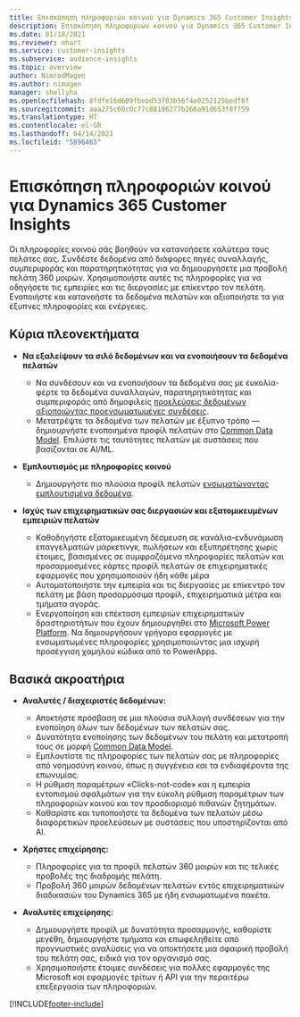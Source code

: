 ```yaml
---
title: Επισκόπηση πληροφοριών κοινού για Dynamics 365 Customer Insights
description: Επισκόπηση πληροφοριών κοινού για Dynamics 365 Customer Insights.
ms.date: 01/18/2021
ms.reviewer: mhart
ms.service: customer-insights
ms.subservice: audience-insights
ms.topic: overview
author: NimrodMagen
ms.author: nimagen
manager: shellyha
ms.openlocfilehash: 8fdfe16d609fbebd53703b56f4e0252125bedf8f
ms.sourcegitcommit: aaa275c60c0c77c88196277b266a91d653f8f759
ms.translationtype: HT
ms.contentlocale: el-GR
ms.lasthandoff: 04/14/2021
ms.locfileid: "5896465"
---
```

# <a name="audience-insights-for-dynamics-365-customer-insights-overview"></a>Επισκόπηση πληροφοριών κοινού για Dynamics 365 Customer Insights

Οι πληροφορίες κοινού σάς βοηθούν να κατανοήσετε καλύτερα τους πελάτες σας. Συνδέστε δεδομένα από διάφορες πηγές συναλλαγής, συμπεριφοράς και παρατηρητικότητας για να δημιουργήσετε μια προβολή πελάτη 360 μοιρών. Χρησιμοποιήστε αυτές τις πληροφορίες για να οδηγήσετε τις εμπειρίες και τις διεργασίες με επίκεντρο τον πελάτη. Ενοποιήστε και κατανοήστε τα δεδομένα πελατών και αξιοποιήστε τα για έξυπνες πληροφορίες και ενέργειες.

## <a name="main-benefits"></a>Κύρια πλεονεκτήματα 

- **Να εξαλείψουν τα σιλό δεδομένων και να ενοποιήσουν τα δεδομένα πελατών**

  - Να συνδέσουν και να ενοποιήσουν τα δεδομένα σας με ευκολία-φέρτε τα δεδομένα συναλλαγών, παρατηρητικότητας και συμπεριφοράς από δημοφιλείς [προελεύσεις δεδομένων αξιοποιώντας προενσωματωμένες συνδέσεις](data-sources.md).
  - Μετατρέψτε τα δεδομένα των πελατών με έξυπνο τρόπο — δημιουργήστε ενοποιημένα προφίλ πελατών στο [Common Data Model](/common-data-model/). Επιλύστε τις ταυτότητες πελατών με συστάσεις που βασίζονται σε AI/ML.

- **Εμπλουτισμός με πληροφορίες κοινού**

  - Δημιουργήστε πιο πλούσια προφίλ πελατών [ενσωματώνοντας εμπλουτισμένα δεδομένα](enrichment-hub.md).  

- **Ισχύς των επιχειρηματικών σας διεργασιών και εξατομικευμένων εμπειριών πελατών**

  - Καθοδηγήστε εξατομικευμένη δέσμευση σε κανάλια-ενδυνάμωση επαγγελματιών μάρκετινγκ, πωλήσεων και εξυπηρέτησης χωρίς έτοιμες, βασισμένες σε συμφραζόμενα πληροφορίες πελατών και προσαρμοσμένες κάρτες προφίλ πελατών σε επιχειρηματικές εφαρμογές που χρησιμοποιούν ήδη κάθε μέρα
  - Αυτοματοποιήστε την εμπειρία και τις διεργασίες με επίκεντρο τον πελάτη με βάση προσαρμόσιμα προφίλ, επιχειρηματικά μέτρα και τμήματα αγοράς.
  - Ενεργοποίηση και επέκταση εμπειριών επιχειρηματικών δραστηριοτήτων που έχουν δημιουργηθεί στο [Microsoft Power Platform](https://powerplatform.microsoft.com/). Να δημιουργήσουν γρήγορα εφαρμογές με ενσωματωμένες πληροφορίες χρησιμοποιώντας μια ισχυρή προσέγγιση χαμηλού κώδικα από το PowerApps.  

## <a name="key-audiences"></a>Βασικά ακροατήρια

- **Αναλυτές / διαχειριστές δεδομένων:**

  - Αποκτήστε πρόσβαση σε μια πλούσια συλλογή συνδέσεων για την ενοποίηση όλων των δεδομένων των πελατών σας.
  - Δυνατότητα ενοποίησης των δεδομένων του πελάτη και μετατροπή τους σε μορφή [Common Data Model](/common-data-model/).
  - Εμπλουτίστε τις πληροφορίες των πελατών σας με πληροφορίες από νοημοσύνη κοινού, όπως η συγγένεια και τα ενδιαφέροντα της επωνυμίας.
  - Η ρύθμιση παραμέτρων «Clicks-not-code» και η εμπειρία εντοπισμού σφαλμάτων για την εύκολη ρύθμιση παραμέτρων των πληροφοριών κοινού και τον προσδιορισμό πιθανών ζητημάτων.
  - Καθαρίστε και τυποποιήστε τα δεδομένα των πελατών μέσω διαφορετικών προελεύσεων με συστάσεις που υποστηρίζονται από AI.  

- **Χρήστες επιχείρησης:**

  - Πληροφορίες για τα προφίλ πελατών 360 μοιρών και τις τελικές προβολές της διαδρομής πελάτη.
  - Προβολή 360 μοιρών δεδομένων πελατών εντός επιχειρηματικών διαδικασιών του Dynamics 365 με ήδη ενσωματωμένα πακέτα.

- **Αναλυτές επιχείρησης:**

  - Δημιουργήστε προφίλ με δυνατότητα προσαρμογής, καθορίστε μεγέθη, δημιουργήστε τμήματα και επωφεληθείτε από προγνωστικές αναλύσεις για να αποκτήσετε μια σφαιρική προβολή του πελάτη σας, ειδικά για τον οργανισμό σας.  
  - Χρησιμοποιήστε έτοιμες συνδέσεις για πολλές εφαρμογές της Microsoft και εφαρμογές τρίτων ή API για την περαιτέρω επεξεργασία των πληροφοριών.


[!INCLUDE[footer-include](../includes/footer-banner.md)]